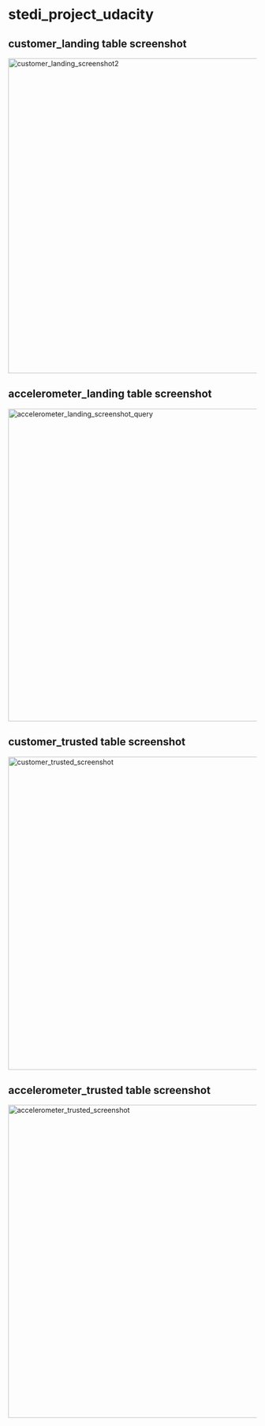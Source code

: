 # stedi_project_udacity

## customer_landing table screenshot

<img width="639" alt="customer_landing_screenshot2" src="https://github.com/elyseelc/stedi_project_udacity/assets/128007448/b5ec87f1-f0c5-4842-b30b-5ce6f3472552">



## accelerometer_landing table screenshot

<img width="634" alt="accelerometer_landing_screenshot_query" src="https://github.com/elyseelc/stedi_project_udacity/assets/128007448/b254ba75-bff1-479c-83ae-e4916b7570ec">


## customer_trusted table screenshot

<img width="635" alt="customer_trusted_screenshot" src="https://github.com/elyseelc/stedi_project_udacity/assets/128007448/30ec7fcc-e795-46cb-9eb7-8cec269b6ffb">


## accelerometer_trusted table screenshot

<img width="635" alt="accelerometer_trusted_screenshot" src="https://github.com/elyseelc/stedi_project_udacity/assets/128007448/14b1e566-f771-4fa7-b1b3-312abe542e52">

